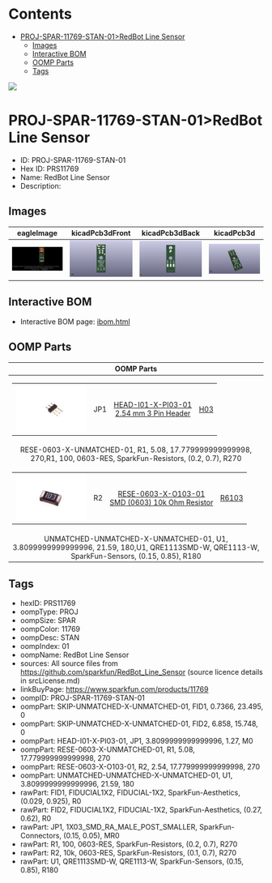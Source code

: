 



Contents
========

* [PROJ-SPAR-11769-STAN-01>RedBot Line Sensor](#proj-spar-11769-stan-01redbot-line-sensor)
	* [Images](#images)
	* [Interactive BOM](#interactive-bom)
	* [OOMP Parts](#oomp-parts)
	* [Tags](#tags)
  
![][im]
# PROJ-SPAR-11769-STAN-01>RedBot Line Sensor

- ID: PROJ-SPAR-11769-STAN-01
- Hex ID: PRS11769
- Name: RedBot Line Sensor
- Description: 

## Images
  
  

|eagleImage|kicadPcb3dFront|kicadPcb3dBack|kicadPcb3d|
| :---: | :---: | :---: | :---: |
|[![eagleImage](eagleImage_140.png)](eagleImage_600.png)|[![kicadPcb3dFront](kicadPcb3dFront_140.png)](kicadPcb3dFront_600.png)|[![kicadPcb3dBack](kicadPcb3dBack_140.png)](kicadPcb3dBack_600.png)|[![kicadPcb3d](kicadPcb3d_140.png)](kicadPcb3d_600.png)|

## Interactive BOM

- Interactive BOM page: [ibom.html](kicad/bom/ibom.html)

## OOMP Parts
  

|OOMP Parts|
| :---: |
|<table><tr><td>![HEAD-I01-X-PI03-01](https://raw.githubusercontent.com/oomlout/oomlout_OOMP_parts/main/HEAD-I01-X-PI03-01/image_140.jpg)</td><td> JP1</td><td>[HEAD-I01-X-PI03-01<br>2.54 mm 3 Pin Header](https://github.com/oomlout/oomlout_OOMP_parts/tree/main/HEAD-I01-X-PI03-01/)</td><td>[H03](https://github.com/oomlout/oomlout_OOMP_parts/tree/main/HEAD-I01-X-PI03-01/)</td></tr></table>|
|RESE-0603-X-UNMATCHED-01, R1, 5.08, 17.779999999999998, 270,R1, 100, 0603-RES, SparkFun-Resistors, (0.2, 0.7), R270|
|<table><tr><td>![RESE-0603-X-O103-01](https://raw.githubusercontent.com/oomlout/oomlout_OOMP_parts/main/RESE-0603-X-O103-01/image_140.jpg)</td><td> R2</td><td>[RESE-0603-X-O103-01<br>SMD (0603) 10k Ohm Resistor](https://github.com/oomlout/oomlout_OOMP_parts/tree/main/RESE-0603-X-O103-01/)</td><td>[R6103](https://github.com/oomlout/oomlout_OOMP_parts/tree/main/RESE-0603-X-O103-01/)</td></tr></table>|
|UNMATCHED-UNMATCHED-X-UNMATCHED-01, U1, 3.8099999999999996, 21.59, 180,U1, QRE1113SMD-W, QRE1113-W, SparkFun-Sensors, (0.15, 0.85), R180|

## Tags

- hexID: PRS11769
- oompType: PROJ
- oompSize: SPAR
- oompColor: 11769
- oompDesc: STAN
- oompIndex: 01
- oompName: RedBot Line Sensor
- sources: All source files from https://github.com/sparkfun/RedBot_Line_Sensor (source licence details in srcLicense.md)
- linkBuyPage: https://www.sparkfun.com/products/11769
- oompID: PROJ-SPAR-11769-STAN-01
- oompPart: SKIP-UNMATCHED-X-UNMATCHED-01, FID1, 0.7366, 23.495, 0
- oompPart: SKIP-UNMATCHED-X-UNMATCHED-01, FID2, 6.858, 15.748, 0
- oompPart: HEAD-I01-X-PI03-01, JP1, 3.8099999999999996, 1.27, M0
- oompPart: RESE-0603-X-UNMATCHED-01, R1, 5.08, 17.779999999999998, 270
- oompPart: RESE-0603-X-O103-01, R2, 2.54, 17.779999999999998, 270
- oompPart: UNMATCHED-UNMATCHED-X-UNMATCHED-01, U1, 3.8099999999999996, 21.59, 180
- rawPart: FID1, FIDUCIAL1X2, FIDUCIAL-1X2, SparkFun-Aesthetics, (0.029, 0.925), R0
- rawPart: FID2, FIDUCIAL1X2, FIDUCIAL-1X2, SparkFun-Aesthetics, (0.27, 0.62), R0
- rawPart: JP1, 1X03_SMD_RA_MALE_POST_SMALLER, SparkFun-Connectors, (0.15, 0.05), MR0
- rawPart: R1, 100, 0603-RES, SparkFun-Resistors, (0.2, 0.7), R270
- rawPart: R2, 10k, 0603-RES, SparkFun-Resistors, (0.1, 0.7), R270
- rawPart: U1, QRE1113SMD-W, QRE1113-W, SparkFun-Sensors, (0.15, 0.85), R180



[im]: kicadPcb3d_450.png
